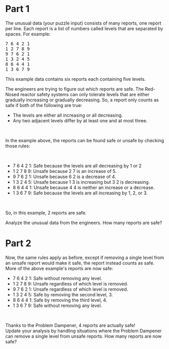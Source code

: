 # Part 1
The unusual data (your puzzle input) consists of many reports, one report per line. Each report is a list of numbers called levels that are separated by spaces. For example:
<pre>
7 6 4 2 1
1 2 7 8 9
9 7 6 2 1
1 3 2 4 5
8 6 4 4 1
1 3 6 7 9
</pre>
This example data contains six reports each containing five levels.

The engineers are trying to figure out which reports are safe. The Red-Nosed reactor safety systems can only tolerate levels that are either gradually increasing or gradually decreasing. So, a report only counts as safe if both of the following are true:
<br>
- The levels are either all increasing or all decreasing.
- Any two adjacent levels differ by at least one and at most three.
<br>

In the example above, the reports can be found safe or unsafe by checking those rules:

<br>

- 7 6 4 2 1: Safe because the levels are all decreasing by 1 or 2
- 1 2 7 8 9: Unsafe because 2 7 is an increase of 5.
- 9 7 6 2 1: Unsafe because 6 2 is a decrease of 4.
- 1 3 2 4 5: Unsafe because 1 3 is increasing but 3 2 is decreasing.
- 8 6 4 4 1: Unsafe because 4 4 is neither an increase or a decrease.
- 1 3 6 7 9: Safe because the levels are all increasing by 1, 2, or 3.

<br>

So, in this example, 2 reports are safe.

Analyze the unusual data from the engineers. How many reports are safe?

# Part 2
Now, the same rules apply as before, except if removing a single level from an unsafe report would make it safe, the report instead counts as safe.
<br>
More of the above example's reports are now safe:
<br>
- 7 6 4 2 1: Safe without removing any level.
- 1 2 7 8 9: Unsafe regardless of which level is removed.
- 9 7 6 2 1: Unsafe regardless of which level is removed.
- 1 3 2 4 5: Safe by removing the second level, 3.
- 8 6 4 4 1: Safe by removing the third level, 4.
- 1 3 6 7 9: Safe without removing any level.
<br>

Thanks to the Problem Dampener, 4 reports are actually safe!
<br>
Update your analysis by handling situations where the Problem Dampener can remove a single level from unsafe reports. How many reports are now safe?
